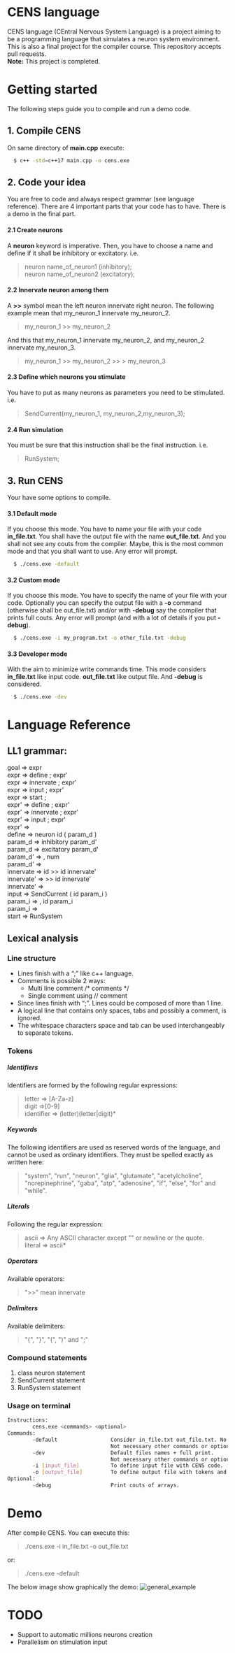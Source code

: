 # CENS language
CENS language (CEntral Nervous System Language) is a project aiming to be a programming language that simulates a neuron system environment. This is also a final project for the compiler course. This repository accepts pull requests.<br>
**Note:** This project is completed.

# Getting started
The following steps guide you to compile and run a demo code.

## 1. Compile CENS
On same directory of **main.cpp** execute:
```bash
  $ c++ -std=c++17 main.cpp -o cens.exe
  ```
## 2. Code your idea
You are free to code and always respect grammar (see language reference). There are 4 important parts that your code has to have.  There is a demo in the final part.

#### 2.1 Create neurons
A **neuron** keyword is imperative. Then, you have to choose a name and define if it shall be inhibitory or excitatory. i.e.

> neuron name_of_neuron1 (inhibitory);<br>
> neuron name_of_neuron2 (excitatory);

#### 2.2 Innervate neuron among them
A **>>** symbol  mean the left neuron innervate right neuron. The following example mean that my_neuron_1 innervate my_neuron_2. 

> my_neuron_1 >> my_neuron_2

And this that my_neuron_1 innervate my_neuron_2, and my_neuron_2 innervate my_neuron_3.

> my_neuron_1 >> my_neuron_2 >> > my_neuron_3
#### 2.3 Define which neurons you stimulate
You have to put as many neurons as parameters you need to be stimulated. i.e.

> SendCurrent(my_neuron_1, my_neuron_2,my_neuron_3);

#### 2.4 Run simulation
You must be sure that this instruction shall be the final instruction. i.e.

> RunSystem;

## 3. Run CENS
Your have some options to compile.

#### 3.1 Default mode
If you choose this mode. You have to name your file with your code **in_file.txt**. You shall have the output file with the name **out_file.txt**. And you shall not see any couts from the compiler. Maybe, this is the most common mode and that you shall want to use. Any error will prompt.
```bash
  $ ./cens.exe -default
  ```

#### 3.2 Custom mode
If you choose this mode. You have to specify the name of your file with your code. Optionally you can specify the output file with a **-o** command (otherwise shall be out_file.txt) and/or with **-debug** say the compiler that prints full couts. Any error will prompt (and with a lot of details if you put **-debug**).
```bash
  $ ./cens.exe -i my_program.txt -o other_file.txt -debug
  ```

#### 3.3 Developer mode
With the aim to minimize write commands time. This mode considers **in_file.txt** like input code. **out_file.txt** like output file. And **-debug** is considered.
```bash
  $ ./cens.exe -dev
  ```

# Language Reference

## LL1 grammar:
goal => expr<br>
expr => define ; expr'<br>
expr => innervate ; expr'<br>
expr => input ; expr'<br>
expr => start ;<br>
expr' => define ; expr'<br>
expr' => innervate ; expr'<br>
expr' => input ; expr'<br>
expr' => <br>
define => neuron id ( param_d )<br>
param_d => inhibitory param_d'<br>
param_d => excitatory param_d'<br>
param_d' => , num<br>
param_d' => <br>
innervate => id >> id innervate'<br>
innervate' => >> id innervate'<br>
innervate' => <br>
input => SendCurrent ( id param_i )<br>
param_i => , id param_i<br>
param_i => <br>
start => RunSystem<br>

## Lexical analysis

### Line structure

* Lines finish with a “;” like c++ language.
* Comments is possible 2 ways:
	* Multi line comment /* comments */
	* Single comment using // comment
* Since lines finish with “;”. Lines could be composed of more than 1 line.
* A logical line that contains only spaces, tabs and possibly a comment, is ignored.
* The whitespace characters space and tab can be used interchangeably to separate tokens.

###  Tokens

##### Identifiers
Identifiers are formed by the following regular expressions:
>letter  => [A-Za-z]<br>
digit    =>[0-9]<br>
identifier => (letter)(letter|digit)*

##### Keywords
The following identifiers are used as reserved words of the language, and cannot be used as ordinary identifiers. They must be spelled exactly as written here:
>"system", "run", "neuron", "glia", "glutamate", "acetylcholine", "norepinephrine", "gaba", "atp", "adenosine", "if", "else", "for" and "while".

##### Literals
Following the regular expression:
> ascii  => Any ASCII character except "\" or newline or the quote.<br>
literal  => ascii*

##### Operators
Available operators:
> ">>" mean innervate

##### Delimiters
Available delimiters:
>"{", "}", "(", ")" and ";"

###  Compound statements

1. class neuron statement
2. SendCurrent statement
3. RunSystem statement

###  Usage on terminal
```bash
Instructions:
        cens.exe <commands> <optional>
Commands:
        -default                 Consider in_file.txt out_file.txt. No full print.
                                 Not necessary other commands or optional.
        -dev                     Default files names + full print.
                                 Not necessary other commands or optional.
        -i [input_file]          To define input file with CENS code.
        -o [output_file]         To define output file with tokens and lexemas.
Optional:
        -debug                   Print couts of arrays.
```

# Demo

After compile CENS. You can execute this:
> ./cens.exe -i in_file.txt -o out_file.txt

or:

> ./cens.exe -default

The below image show graphically the demo:
![general_example](images/how_work_1.jpg)

# TODO

- Support to automatic millions neurons creation
- Parallelism on stimulation input

